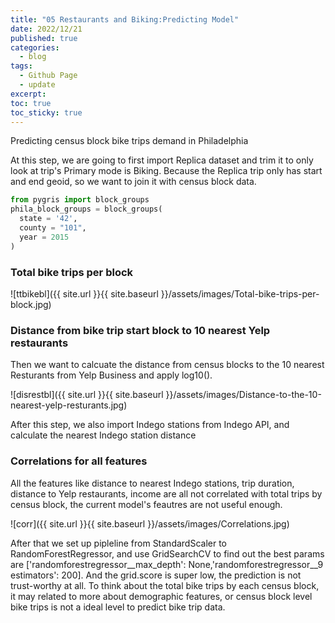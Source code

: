 ```yaml
---
title: "05 Restaurants and Biking:Predicting Model"
date: 2022/12/21
published: true
categories:
  - blog
tags:
  - Github Page
  - update
excerpt:
toc: true
toc_sticky: true
---
```


Predicting census block bike trips demand in Philadelphia

At this step, we are going to first import Replica dataset and trim it to only look at trip's Primary mode is Biking. Because the Replica trip only has start and end
geoid, so we want to join it with census block data.

```python
from pygris import block_groups
phila_block_groups = block_groups(
  state = '42', 
  county = "101",
  year = 2015
)
```

### Total bike trips per block

![ttbikebl]({{ site.url }}{{ site.baseurl }}/assets/images/Total-bike-trips-per-block.jpg)

### Distance from bike trip start block to 10 nearest Yelp restaurants

Then we want to calcuate the distance from census blocks to the 10 nearest Resturants from Yelp Business and apply log10().

![disrestbl]({{ site.url }}{{ site.baseurl }}/assets/images/Distance-to-the-10-nearest-yelp-resturants.jpg)

After this step, we also import Indego stations from Indego API, and calculate the nearest Indego station distance

### Correlations for all features

All the features like distance to nearest Indego stations, trip duration, distance to Yelp restaurants, income are all not correlated with total trips by census block, the current model's feautres are not useful enough.

![corr]({{ site.url }}{{ site.baseurl }}/assets/images/Correlations.jpg)

After that we set up pipleline from  StandardScaler to RandomForestRegressor, and use GridSearchCV to find out the best params are ['randomforestregressor__max_depth': None,'randomforestregressor__9 estimators': 200]. And the grid.score is super low, the prediction is not trust-worthy at all. To think about the total bike trips by each census block, it may related to more about demographic features, or census block level bike trips is not a ideal level to predict bike trip data.


